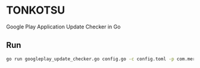 # TONKOTSU

Google Play Application Update Checker in Go


## Run

```bash
go run googleplay_update_checker.go config.go -c config.toml -p com.mercariapp.mercari
```
